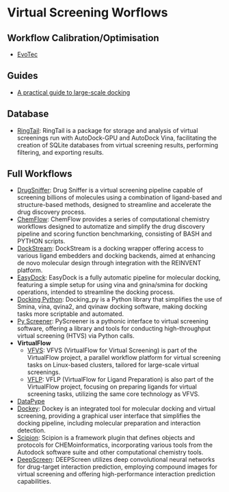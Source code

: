 # Virtual Screening Worflows

## Workflow Calibration/Optimisation

- [EvoTec](https://link.springer.com/article/10.1007/s10822-021-00431-4)

## Guides

- [A practical guide to large-scale docking](https://www.nature.com/articles/s41596-021-00597-z)

## Database

- [RingTail](https://github.com/forlilab/Ringtail#getting-started): RingTail is a package for storage and analysis of virtual screenings run with AutoDock-GPU and AutoDock Vina, facilitating the creation of SQLite databases from virtual screening results, performing filtering, and exporting results.

## Full Workflows

- [DrugSniffer](https://drugsniffer.org/): Drug Sniffer is a virtual screening pipeline capable of screening billions of molecules using a combination of ligand-based and structure-based methods, designed to streamline and accelerate the drug discovery process.
- [ChemFlow](https://github.com/IFMlab/ChemFlow): ChemFlow provides a series of computational chemistry workflows designed to automatize and simplify the drug discovery pipeline and scoring function benchmarking, consisting of BASH and PYTHON scripts.
- [DockStream](https://github.com/MolecularAI/DockStream): DockStream is a docking wrapper offering access to various ligand embedders and docking backends, aimed at enhancing de novo molecular design through integration with the REINVENT platform.
- [EasyDock](https://github.com/ci-lab-cz/easydock/tree/master): EasyDock is a fully automatic pipeline for molecular docking, featuring a simple setup for using vina and gnina/smina for docking operations, intended to streamline the docking process.
- [Docking Python](https://github.com/samuelmurail/docking_py): Docking_py is a Python library that simplifies the use of Smina, vina, qvina2, and qvinaw docking software, making docking tasks more scriptable and automated.
- [Py Screener](https://github.com/coleygroup/pyscreener): PyScreener is a pythonic interface to virtual screening software, offering a library and tools for conducting high-throughput virtual screening (HTVS) via Python calls.
- **VirtualFlow**
  - [VFVS](https://github.com/VirtualFlow/VFVS): VFVS (VirtualFlow for Virtual Screening) is part of the VirtualFlow project, a parallel workflow platform for virtual screening tasks on Linux-based clusters, tailored for large-scale virtual screenings.
  - [VFLP](https://github.com/VirtualFlow/VFLP?tab=readme-ov-file): VFLP (VirtualFlow for Ligand Preparation) is also part of the VirtualFlow project, focusing on preparing ligands for virtual screening tasks, utilizing the same core technology as VFVS.
- [DataPype](https://pubs.acs.org/doi/10.1021/acsomega.3c05207)
- [Dockey](https://github.com/lmdu/dockey): Dockey is an integrated tool for molecular docking and virtual screening, providing a graphical user interface that simplifies the docking pipeline, including molecular preparation and interaction detection.
- [Scipion](https://github.com/scipion-chem): Scipion is a framework plugin that defines objects and protocols for CHEMoinformatics, incorporating various tools from the Autodock software suite and other computational chemistry tools.
- [DeepScreen](https://github.com/cansyl/DEEPScreen): DEEPScreen utilizes deep convolutional neural networks for drug-target interaction prediction, employing compound images for virtual screening and offering high-performance interaction prediction capabilities.
